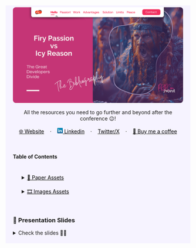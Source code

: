 <!-- RESOURCES COVER -->
<div style="background-color: #F6F3FF; padding: 20px" class="markdown-body">
<p style="margin-top: -15px">
  <a href="https://github.com/HelviraG/conferences.resources/tree/main/%5BEN%5Dfiry_and_icy/events/phpcon_poland">
    <img style="border-radius: 8px" src="../../assets/covers/firy_passion_vs_icy_reason_phpcon_poland_cover.png" alt="Firy Passion VS Icy Reason - DevFest Hamburg Cover" />
  </a>
</p>

  <p align="center">
    All the resources you need to go further and beyond after the conference 😉!
    <br />
    <br />
    <a href="https://helvira.dev" style="padding: 6px 12px; color: black" onmouseover="this.style.color='purple'; this.style.fontWeight=''" onmouseleave="this.style.color='black'">🌐 Website</a>
    ·
    <a href="https://linkedin.com/helvira-dev" style="padding: 6px 12px; color: black" onmouseover="this.style.color='purple';fontSize=''" onmouseleave="this.style.color='black'; this.style.fontWeight='normal'; fontSize='12px'"><img src="../../assets/linkedin.png" width="15px" alt="linkedin logo"/> Linkedin</a>
    ·
    <a href="https://twitter.com/helvira_g" style="padding: 6px 12px; color: black" onmouseover="this.style.color='purple';" onmouseleave="this.style.color='black'">Twitter/X</a>
    ·
    <a href="https://www.buymeacoffee.com/helvira" style="padding: 6px 12px; color: black" onmouseover="this.style.color='purple';" onmouseleave="this.style.color='black'">🥤 Buy me a coffee</a>
  </p>

  <br />

  <!-- TABLE OF CONTENTS -->
#### Table of Contents

  <ol style="list-style-type: none; margin-top: 40px;">
    <li>
      <!-- SCIENTIFIC PRESS SECTION -->
      <details>
        <summary>
          <a href="https://github.com/HelviraG/conferences.resources/tree/main/%5BEN%5Dfiry_and_icy/sections/PaperAssets.md#-paper-assets  " style="color: black" onmouseover="this.style.fontWeight='700';this.style.color='#6A42AB';" onmouseout="this.style.fontWeight='';this.style.color='black';">📰 Paper Assets</a>
        </summary>
          <ul style="list-style-type: none">
            <!-- USED DURING PRESENTATION SECTION -->
            <details style="margin-top: 20px">
            <summary>
              <a href="https://github.com/HelviraG/conferences.resources/tree/main/%5BEN%5Dfiry_and_icy/sections/PaperAssets.md#-paper-assets" style="color: black" onmouseover="this.style.fontWeight='700';this.style.color='#6A42AB';" onmouseout="this.style.fontWeight='';this.style.color='black';">Seen through the presentation</a>
            </summary>
            <ul style="list-style-type: none">
                <li style="margin-top: 10px">
                    <a href="https://github.com/HelviraG/conferences.resources/tree/main/%5BEN%5Dfiry_and_icy/sections/PaperAssets.md#%EF%B8%8F-divergence-between-employer-and-employee-understandings-of-passion-theory-and-implications-for-future-research" style="color: black" onmouseover="this.style.fontWeight='700';this.style.color='#6A42AB';" onmouseout="this.style.fontWeight='';this.style.color='black';">🧷 Divergence between employer and employee understandings of passion: Theory and implications for future research</a>
                </li>
                <li style="margin-top: 10px">
                    <a href="https://github.com/HelviraG/conferences.resources/tree/main/%5BEN%5Dfiry_and_icy/sections/PaperAssets.md#%EF%B8%8F-understanding-contemporary-forms-of-exploitation-attributions-of-passion-serve-to-legitimize-the-poor-treatment-of-workers" style="color: black" onmouseover="this.style.fontWeight='700';this.style.color='#6A42AB';" onmouseout="this.style.fontWeight='';this.style.color='black';">🧷 Understanding Contemporary Forms of Exploitation: Attributions of Passion Serve to Legitimize the Poor Treatment of Workers</a>
                </li>
                <li style="margin-top: 10px">
                    <a href="https://github.com/HelviraG/conferences.resources/tree/main/%5BEN%5Dfiry_and_icy/sections/PaperAssets.md#%EF%B8%8F-the-relationship-between-deliberate-practice-and-performance-in-sports-a-meta-analysis" style="color: black" onmouseover="this.style.fontWeight='700';this.style.color='#6A42AB';" onmouseout="this.style.fontWeight='';this.style.color='black';">🧷 The Relationship Between Deliberate Practice and Performance in Sports: A Meta-Analysis</a>
                </li>
            </ul>
            </details>
            <!-- MORE TO READ SECTION -->
            <details style="margin-top: 20px">
            <summary>
              <a href="https://github.com/HelviraG/conferences.resources/tree/main/%5BEN%5Dfiry_and_icy/sections/PaperAssets.md#-read-more" style="color: black" onmouseover="this.style.fontWeight='700';this.style.color='#6A42AB';" onmouseout="this.style.fontWeight='';this.style.color='black';">🔎 More to read</a>
            </summary>
            <ul style="list-style-type: none">
              <li style="margin-top: 8px">
                <a href="https://github.com/HelviraG/conferences.resources/tree/main/%5BEN%5Dfiry_and_icy/sections/PaperAssets.md#%EF%B8%8F-eyes-wide-open-perceived-exploitation-and-its-consequences" style="color: black" onmouseover="this.style.fontWeight='700';this.style.color='#6A42AB';" onmouseout="this.style.fontWeight='';this.style.color='black';">🧷 Eyes Wide Open: Perceived Exploitation and Its Consequences</a>
              </li>
              <li style="margin-top: 8px">
                <a href="https://github.com/HelviraG/conferences.resources/tree/main/%5BEN%5Dfiry_and_icy/sections/PaperAssets.md#%EF%B8%8F-%EF%B8%8F%EF%B8%8F-the-dualistic-model-of-passion-theory-research-and-implications-for-the-field-of-education" style="color: black" onmouseover="this.style.fontWeight='700';this.style.color='#6A42AB';" onmouseout="this.style.fontWeight='';this.style.color='black';">🧷 The Dualistic Model of Passion: Theory, Research, and Implications for the Field of Education</a>
              </li>
            </ul>
            </details>
          </ul>
      </details>
    </li>
    <!-- IMAGES ASSETS SECTION -->
    <li style="margin-top: 20px">
      <details style="margin-top: 10px">
      <summary>
        <a href="https://github.com/HelviraG/conferences.resources/tree/main/%5BEN%5Dfiry_and_icy/sections/ImagesAssets.md#%EF%B8%8F-images-assets" style="color: black" onmouseover="this.style.fontWeight='700';this.style.color='#6A42AB';" onmouseout="this.style.fontWeight='';this.style.color='black';">🎞️ Images Assets</a>
      </summary>
      <!-- MIDJOURNEY IMAGES SECTION -->
      <ul style="list-style-type: none">
        <details style="margin-top: 10px">
        <summary>
          <a href="https://github.com/HelviraG/conferences.resources/tree/main/%5BEN%5Dfiry_and_icy/sections/ImagesAssets.md#-midjourney-images" style="color: black" onmouseover="this.style.fontWeight='700';this.style.color='#6A42AB';" onmouseout="this.style.fontWeight='';this.style.color='black';">👾 Midjourney Images</a>
        </summary>
        <ul style="list-style-type: none; margin-top: 6px">
          <li><a href="https://github.com/HelviraG/conferences.resources/tree/main/%5BEN%5Dfiry_and_icy/sections/ImagesAssets.md#-planet-valhalla" style="color: black" onmouseover="this.style.fontWeight='700';this.style.color='#6A42AB';" onmouseout="this.style.fontWeight='';this.style.color='black';">📍 Planet Valhalla</a></li>
          <li style="margin-top: 2px"><a href="https://github.com/HelviraG/conferences.resources/tree/main/%5BEN%5Dfiry_and_icy/sections/ImagesAssets.md#-the-vikings" style="color: black" onmouseover="this.style.fontWeight='700';this.style.color='#6A42AB';" onmouseout="this.style.fontWeight='';this.style.color='black';">📍 The Vikings</a></li>
        </ul>
        </details>
      </ul>
      </details>
    </li>
  </ol>
  <br />

### 💽 Presentation Slides

<details>
    <summary>Check the slides 🤨🧐</summary>
    <ul>
        <li>
            <img style="border-radius: 8px" src="slides/phpcon_poland_slides_1.png" alt="Firy Passion VS Icy Reason - PHPCon Poland Slides" />
            <img style="border-radius: 8px" src="slides/phpcon_poland_slides_2.png" alt="Firy Passion VS Icy Reason - PHPCon Poland Slides" />
            <img style="border-radius: 8px" src="slides/phpcon_poland_slides_3.png" alt="Firy Passion VS Icy Reason - PHPCon Poland Slides" />
            <img style="border-radius: 8px" src="slides/phpcon_poland_slides_4.png" alt="Firy Passion VS Icy Reason - PHPCon Poland Slides" />
            <img style="border-radius: 8px" src="slides/phpcon_poland_slides_5.png" alt="Firy Passion VS Icy Reason - PHPCon Poland Slides" />
            <img style="border-radius: 8px" src="slides/phpcon_poland_slides_6.png" alt="Firy Passion VS Icy Reason - PHPCon Poland Slides" />
            <img style="border-radius: 8px" src="slides/phpcon_poland_slides_7.png" alt="Firy Passion VS Icy Reason - PHPCon Poland Slides" />
            <img style="border-radius: 8px" src="slides/phpcon_poland_slides_8.png" alt="Firy Passion VS Icy Reason - PHPCon Poland Slides" />
            <img style="border-radius: 8px" src="slides/phpcon_poland_slides_9.png" alt="Firy Passion VS Icy Reason - PHPCon Poland Slides" />
            <img style="border-radius: 8px" src="slides/phpcon_poland_slides_10.png" alt="Firy Passion VS Icy Reason - PHPCon Poland Slides" />
            <img style="border-radius: 8px" src="slides/phpcon_poland_slides_11.png" alt="Firy Passion VS Icy Reason - PHPCon Poland Slides" />
            <img style="border-radius: 8px" src="slides/phpcon_poland_slides_12.png" alt="Firy Passion VS Icy Reason - PHPCon Poland Slides" />
            <img style="border-radius: 8px" src="slides/phpcon_poland_slides_13.png" alt="Firy Passion VS Icy Reason - PHPCon Poland Slides" />
            <img style="border-radius: 8px" src="slides/phpcon_poland_slides_14.png" alt="Firy Passion VS Icy Reason - PHPCon Poland Slides" />
            <img style="border-radius: 8px" src="slides/phpcon_poland_slides_15.png" alt="Firy Passion VS Icy Reason - PHPCon Poland Slides" />
            <img style="border-radius: 8px" src="slides/phpcon_poland_slides_16.png" alt="Firy Passion VS Icy Reason - PHPCon Poland Slides" />
            <img style="border-radius: 8px" src="slides/phpcon_poland_slides_17.png" alt="Firy Passion VS Icy Reason - PHPCon Poland Slides" />
            <img style="border-radius: 8px" src="slides/phpcon_poland_slides_18.png" alt="Firy Passion VS Icy Reason - PHPCon Poland Slides" />
            <img style="border-radius: 8px" src="slides/phpcon_poland_slides_19.png" alt="Firy Passion VS Icy Reason - PHPCon Poland Slides" />
            <img style="border-radius: 8px" src="slides/phpcon_poland_slides_20.png" alt="Firy Passion VS Icy Reason - PHPCon Poland Slides" />
            <img style="border-radius: 8px" src="slides/phpcon_poland_slides_21.png" alt="Firy Passion VS Icy Reason - PHPCon Poland Slides" />
            <img style="border-radius: 8px" src="slides/phpcon_poland_slides_22.png" alt="Firy Passion VS Icy Reason - PHPCon Poland Slides" />
            <img style="border-radius: 8px" src="slides/phpcon_poland_slides_23.png" alt="Firy Passion VS Icy Reason - PHPCon Poland Slides" />
            <img style="border-radius: 8px" src="slides/phpcon_poland_slides_24.png" alt="Firy Passion VS Icy Reason - PHPCon Poland Slides" />
            <img style="border-radius: 8px" src="slides/phpcon_poland_slides_25.png" alt="Firy Passion VS Icy Reason - PHPCon Poland Slides" />
            <img style="border-radius: 8px" src="slides/phpcon_poland_slides_26.png" alt="Firy Passion VS Icy Reason - PHPCon Poland Slides" />
            <img style="border-radius: 8px" src="slides/phpcon_poland_slides_27.png" alt="Firy Passion VS Icy Reason - PHPCon Poland Slides" />
            <img style="border-radius: 8px" src="slides/phpcon_poland_slides_28.png" alt="Firy Passion VS Icy Reason - PHPCon Poland Slides" />
            <img style="border-radius: 8px" src="slides/phpcon_poland_slides_29.png" alt="Firy Passion VS Icy Reason - PHPCon Poland Slides" />
            <img style="border-radius: 8px" src="slides/phpcon_poland_slides_30.png" alt="Firy Passion VS Icy Reason - PHPCon Poland Slides" />
            <img style="border-radius: 8px" src="slides/phpcon_poland_slides_31.png" alt="Firy Passion VS Icy Reason - PHPCon Poland Slides" />
            <img style="border-radius: 8px" src="slides/phpcon_poland_slides_32.png" alt="Firy Passion VS Icy Reason - PHPCon Poland Slides" />
            <img style="border-radius: 8px" src="slides/phpcon_poland_slides_33.png" alt="Firy Passion VS Icy Reason - PHPCon Poland Slides" />
            <img style="border-radius: 8px" src="slides/phpcon_poland_slides_34.png" alt="Firy Passion VS Icy Reason - PHPCon Poland Slides" />
            <img style="border-radius: 8px" src="slides/phpcon_poland_slides_35.png" alt="Firy Passion VS Icy Reason - PHPCon Poland Slides" />
            <img style="border-radius: 8px" src="slides/phpcon_poland_slides_36.png" alt="Firy Passion VS Icy Reason - PHPCon Poland Slides" />
            <img style="border-radius: 8px" src="slides/phpcon_poland_slides_37.png" alt="Firy Passion VS Icy Reason - PHPCon Poland Slides" />
            <img style="border-radius: 8px" src="slides/phpcon_poland_slides_38.png" alt="Firy Passion VS Icy Reason - PHPCon Poland Slides" />
            <img style="border-radius: 8px" src="slides/phpcon_poland_slides_39.png" alt="Firy Passion VS Icy Reason - PHPCon Poland Slides" />
            <img style="border-radius: 8px" src="slides/phpcon_poland_slides_40.png" alt="Firy Passion VS Icy Reason - PHPCon Poland Slides" />
            <img style="border-radius: 8px" src="slides/phpcon_poland_slides_41.png" alt="Firy Passion VS Icy Reason - PHPCon Poland Slides" />
            <img style="border-radius: 8px" src="slides/phpcon_poland_slides_42.png" alt="Firy Passion VS Icy Reason - PHPCon Poland Slides" />
            <img style="border-radius: 8px" src="slides/phpcon_poland_slides_43.png" alt="Firy Passion VS Icy Reason - PHPCon Poland Slides" />
            <img style="border-radius: 8px" src="slides/phpcon_poland_slides_44.png" alt="Firy Passion VS Icy Reason - PHPCon Poland Slides" />
            <img style="border-radius: 8px" src="slides/phpcon_poland_slides_45.png" alt="Firy Passion VS Icy Reason - PHPCon Poland Slides" />
            <img style="border-radius: 8px" src="slides/phpcon_poland_slides_46.png" alt="Firy Passion VS Icy Reason - PHPCon Poland Slides" />
            <img style="border-radius: 8px" src="slides/phpcon_poland_slides_47.png" alt="Firy Passion VS Icy Reason - PHPCon Poland Slides" />
            <img style="border-radius: 8px" src="slides/phpcon_poland_slides_48.png" alt="Firy Passion VS Icy Reason - PHPCon Poland Slides" />
            <img style="border-radius: 8px" src="slides/phpcon_poland_slides_49.png" alt="Firy Passion VS Icy Reason - PHPCon Poland Slides" />
            <img style="border-radius: 8px" src="slides/phpcon_poland_slides_50.png" alt="Firy Passion VS Icy Reason - PHPCon Poland Slides" />
            <img style="border-radius: 8px" src="slides/phpcon_poland_slides_51.png" alt="Firy Passion VS Icy Reason - PHPCon Poland Slides" />
            <img style="border-radius: 8px" src="slides/phpcon_poland_slides_52.png" alt="Firy Passion VS Icy Reason - PHPCon Poland Slides" />
            <img style="border-radius: 8px" src="slides/phpcon_poland_slides_53.png" alt="Firy Passion VS Icy Reason - PHPCon Poland Slides" />
            <img style="border-radius: 8px" src="slides/phpcon_poland_slides_54.png" alt="Firy Passion VS Icy Reason - PHPCon Poland Slides" />
            <img style="border-radius: 8px" src="slides/phpcon_poland_slides_55.png" alt="Firy Passion VS Icy Reason - PHPCon Poland Slides" />
        </li>
    </ul>
</details>

</div>